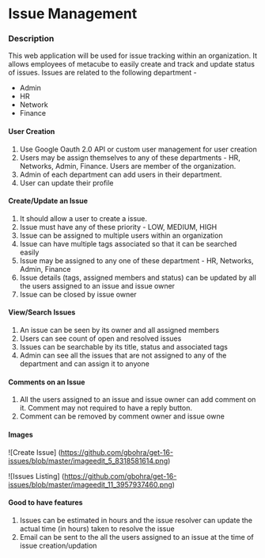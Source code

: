 # Issue Management

### Description
This web application will be used for issue tracking within an organization. It allows employees of metacube to easily create and track and update status of issues. Issues are related to the following department -
* Admin
* HR
* Network
* Finance
 

#### User Creation

1. Use Google Oauth 2.0 API or custom user management for user creation
2. Users may be assign themselves to any of these departments - HR, Networks, Admin, Finance. Users are member of the organization.
3. Admin of each department can add users in their department.  
4. User can update their profile


#### Create/Update an Issue

1. It should allow a user to create a issue.
2. Issue must have any of these priority - LOW, MEDIUM, HIGH
3. Issue can be assigned to multiple users within an organization
4. Issue can have multiple tags associated so that it can be searched easily
5. Issue may be assigned to any one of these department - HR, Networks, Admin, Finance
6. Issue details (tags, assigned members and status) can be updated by all the users assigned to an issue and issue owner
7. Issue can be closed by issue owner


#### View/Search Issues

1. An issue can be seen by its owner and all assigned members
2. Users can see count of open and resolved issues
3. Issues can be searchable by its title, status and associated tags
4. Admin can see all the issues that are not assigned to any of the department and can assign it to anyone


#### Comments on an Issue

1. All the users assigned to an issue and issue owner can add comment on it. Comment may not required to have a reply button.
2. Comment can be removed by comment owner and issue owne


#### Images

![Create Issue]
(https://github.com/gbohra/get-16-issues/blob/master/imageedit_5_8318581614.png)

![Issues Listing]
(https://github.com/gbohra/get-16-issues/blob/master/imageedit_11_3957937460.png)

#### Good to have features

1. Issues can be estimated in hours and the issue resolver can update the actual time (in hours) taken to resolve the issue
2. Email can be sent to the all the users assigned to an issue at the time of issue creation/updation
